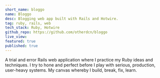 ```yaml
---
short_name: bloggo
name: Bloggo
desc: Blogging web app built with Rails and Hotwire.
tag: ruby, rails, web
tech_stack: Ruby, Hotwire
github_repo: https://github.com/otherdcn/bloggo
live_view:
featured: true
published: true
---
```


A trial and error Rails web application where I practice my Ruby ideas and techniques. I try to hone and perfect before I play with serious, production, user-heavy systems. My canvas whereby I build, break, fix, learn.